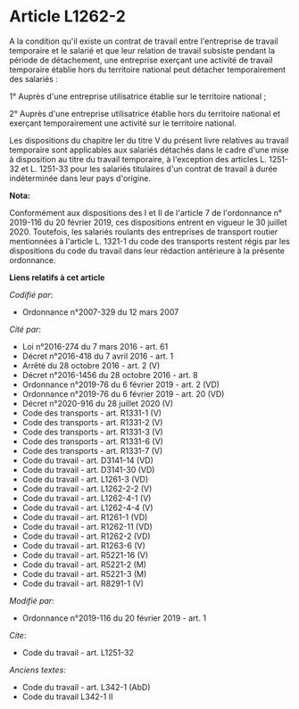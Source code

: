 # Article L1262-2

A la condition qu'il existe un contrat de travail entre l'entreprise de travail temporaire et le salarié et que leur relation
de travail subsiste pendant la période de détachement, une entreprise exerçant une activité de travail temporaire établie
hors du territoire national peut détacher temporairement des salariés :

1° Auprès d'une entreprise utilisatrice établie sur le territoire national ;

2° Auprès d'une entreprise utilisatrice établie hors du territoire national et exerçant temporairement une activité sur le
territoire national.

Les dispositions du chapitre Ier du titre V du présent livre relatives au travail temporaire sont applicables aux salariés
détachés dans le cadre d'une mise à disposition au titre du travail temporaire, à l'exception des articles L. 1251-32 et L.
1251-33 pour les salariés titulaires d'un contrat de travail à durée indéterminée dans leur pays d'origine.

**Nota:**

Conformément aux dispositions des I et II de l'article 7 de l'ordonnance n° 2019-116 du 20 février 2019, ces dispositions
entrent en vigueur le 30 juillet 2020. Toutefois, les salariés roulants des entreprises de transport routier mentionnées à
l'article L. 1321-1 du code des transports restent régis par les dispositions du code du travail dans leur rédaction
antérieure à la présente ordonnance.

**Liens relatifs à cet article**

_Codifié par_:

  - Ordonnance n°2007-329 du 12 mars 2007

_Cité par_:

  - Loi n°2016-274 du 7 mars 2016 - art. 61
  - Décret n°2016-418 du 7 avril 2016 - art. 1
  - Arrêté du 28 octobre 2016 - art. 2 (V)
  - Décret n°2016-1456 du 28 octobre 2016 - art. 8
  - Ordonnance n°2019-76 du 6 février 2019 - art. 2 (VD)
  - Ordonnance n°2019-76 du 6 février 2019 - art. 20 (VD)
  - Décret n°2020-916 du 28 juillet 2020 (V)
  - Code des transports - art. R1331-1 (V)
  - Code des transports - art. R1331-2 (V)
  - Code des transports - art. R1331-3 (V)
  - Code des transports - art. R1331-6 (V)
  - Code des transports - art. R1331-7 (V)
  - Code du travail - art. D3141-14 (VD)
  - Code du travail - art. D3141-30 (VD)
  - Code du travail - art. L1261-3 (VD)
  - Code du travail - art. L1262-2-2 (V)
  - Code du travail - art. L1262-4-1 (V)
  - Code du travail - art. L1262-4-4 (V)
  - Code du travail - art. R1261-1 (VD)
  - Code du travail - art. R1262-11 (VD)
  - Code du travail - art. R1262-2 (VD)
  - Code du travail - art. R1263-6 (V)
  - Code du travail - art. R5221-16 (V)
  - Code du travail - art. R5221-2 (M)
  - Code du travail - art. R5221-3 (M)
  - Code du travail - art. R8291-1 (V)

_Modifié par_:

  - Ordonnance n°2019-116 du 20 février 2019 - art. 1

_Cite_:

  - Code du travail - art. L1251-32

_Anciens textes_:

  - Code du travail - art. L342-1 (AbD)
  - Code du travail L342-1 II
